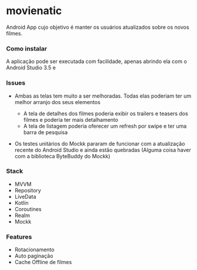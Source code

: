 # movienatic
Android App cujo objetivo é manter os usuários atualizados sobre os novos filmes.

### Como instalar

A aplicação pode ser executada com facilidade, apenas abrindo ela com o Android Studio 3.5 e

### Issues

 * Ambas as telas tem muito a ser melhoradas. Todas elas poderiam ter um melhor arranjo dos seus elementos
   * A tela de detalhes dos filmes poderia exibir os trailers e teasers dos filmes e poderia ter mais detalhamento
   * A tela de listagem poderia oferecer um refresh por swipe e ter uma barra de pesquisa

 * Os testes unitários do Mockk pararam de funcionar com a atualização recente do Android Studio e ainda estão quebradas (Alguma coisa haver com a biblioteca ByteBuddy do Mockk)

### Stack
 * MVVM
 * Repository
 * LiveData
 * Kotlin
 * Coroutines
 * Realm
 * Mockk

### Features
 * Rotacionamento
 * Auto paginação
 * Cache Offline de filmes



